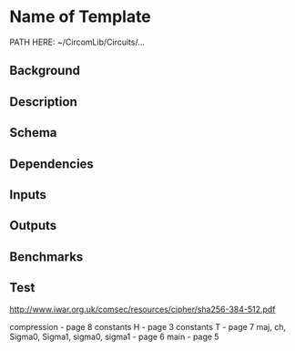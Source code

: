 # Name of Template

PATH HERE: ~/CircomLib/Circuits/... 

## Background

## Description

## Schema

## Dependencies

## Inputs

## Outputs

## Benchmarks 

## Test

http://www.iwar.org.uk/comsec/resources/cipher/sha256-384-512.pdf

compression - page 8
constants H - page 3
constants T - page 7
maj, ch, Sigma0, Sigma1, sigma0, sigma1 - page 6
main - page 5